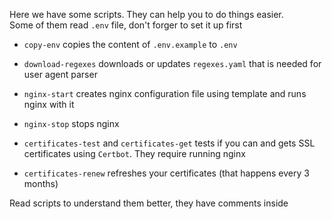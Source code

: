 Here we have some scripts. They can help you to do things easier.\
Some of them read `.env` file, don't forger to set it up first

- `copy-env` copies the content of `.env.example` to `.env`

- `download-regexes` downloads or updates `regexes.yaml`
that is needed for user agent parser

- `nginx-start` creates nginx configuration file
using template and runs nginx with it

- `nginx-stop` stops nginx

- `certificates-test` and `certificates-get`
tests if you can and gets SSL certificates
using `Certbot`. They require running nginx

- `certificates-renew` refreshes your certificates
(that happens every 3 months)

Read scripts to understand them better, they have comments inside
